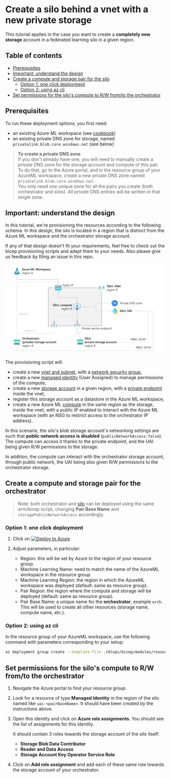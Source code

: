 # Create a silo behind a vnet with a new private storage

This tutorial applies in the case you want to create a **completely new storage** account in a federated learning silo in a given region.

## Table of contents

- [Prerequisites](#prerequisites)
- [Important: understand the design](#important-understand-the-design)
- [Create a compute and storage pair for the silo](#need-support)
  - [Option 1: one click deployment](#option-1-one-click-deployment)
  - [Option 2: using az cli](#option-2-using-az-cli)
- [Set permissions for the silo's compute to R/W from/to the orchestrator](#set-permissions-for-the-silos-compute-to-rw-fromto-the-orchestrator)

## Prerequisites

To run these deployment options, you first need:
- an existing Azure ML workspace (see [cookbook](README.md))
- an existing private DNS zone for storage, named `privatelink.blob.core.windows.net` (see below)

> **To create a private DNS zone**  
> If you don't already have one, you will need to manually create a private DNS zone for the storage account and compute of this pair.  
> To do that, go to the Azure portal, and in the resource group of your AzureML workspace, create a new private DNS zone named `privatelink.blob.core.windows.net`.  
> You only need one unique zone for all the pairs you create (both orchestrator and silos). All private DNS entries will be written in that single zone.

## Important: understand the design

In this tutorial, we're provisioning the resources according to the following schema. In this design, the silo is located in a region that is distinct from the Azure ML workspace and the orchestrator storage account.

If any of that design doesn't fit your requirements, feel free to check out the bicep provisioning scripts and adapt them to your needs. Also please give us feedback by filing an issue in this repo.

![](../pics/vnet_silo_provisioning.png)

The provisioning script will:
- create a new [vnet and subnet](https://learn.microsoft.com/en-us/azure/virtual-network/virtual-networks-overview), with a [network security group](https://learn.microsoft.com/en-us/azure/virtual-network/network-security-groups-overview),
- create a new [managed identity](https://learn.microsoft.com/en-us/azure/active-directory/managed-identities-azure-resources/overview) (User Assigned) to manage permissions of the compute,
- create a new [storage account](https://docs.microsoft.com/en-us/azure/storage/common/storage-account-overview) in a given region, with a [private endpoint](https://learn.microsoft.com/en-us/azure/storage/common/storage-private-endpoints) inside the vnet,
- register this storage account as a datastore in the Azure ML workspace,
- create a new Azure ML [compute](https://docs.microsoft.com/en-us/azure/machine-learning/concept-compute-instance) in the same region as the storage, inside the vnet, with a public IP enabled to interact with the Azure ML workspace (with an NSG to restrict access to the orchestrator IP address).

In this scenario, the silo's blob storage account's networking settings are such that **public network access is disabled** (`publicNetworkAccess:false`). The compute can access it thanks to the private endpoint, and the UAI being given R/W permissions to the storage.

In addition, the compute can interact with the orchestrator storage account, through public network, the UAI being also given R/W permissions to the orchestrator storage.

## Create a compute and storage pair for the orchestrator

> Note: both orchestrator and [silo](./silo_vnet.md) can be deployed using the same arm/bicep script, changing **Pair Base Name** and `storagePublicNetworkAccess` accordingly.

### Option 1: one click deployment

1. Click on [![Deploy to Azure](https://aka.ms/deploytoazurebutton)](https://portal.azure.com/#create/Microsoft.Template/uri/https%3A%2F%2Fraw.githubusercontent.com%2FAzure-Samples%2Fazure-ml-federated-learning%2Fjfomhover%2Fprovioningscenarios%2Fmlops%2Farm%2Fopen_compute_storage_pair.json)

2. Adjust parameters, in particular:

    - Region: this will be set by Azure to the region of your resource group.
    - Machine Learning Name: need to match the name of the AzureML workspace in the resource group.
    - Machine Learning Region: the region in which the AzureML workspace was deployed (default: same as resource group).
    - Pair Region: the region where the compute and storage will be deployed (default: same as resource group).
    - Pair Base Name: a unique name for the **orchestrator**, example `orch`. This will be used to create all other resources (storage name, compute name, etc.).

### Option 2: using az cli

In the resource group of your AzureML workspace, use the following command with parameters corresponding to your setup:

```bash
az deployment group create --template-file ./mlops/bicep/modules/resources/open_compute_storage_pair.bicep --resource-group <resource group name> --parameters pairBaseName="orch" pairRegion="eastus" machineLearningName="aml-fldemo" machineLearningRegion="eastus"
```

## Set permissions for the silo's compute to R/W from/to the orchestrator

1. Navigate the Azure portal to find your resource group.

2. Look for a resource of type **Managed Identity** in the region of the silo named like `uai-<pairBaseName>`. It should have been created by the instructions above.

3. Open this identity and click on **Azure role assignments**. You should see the list of assignments for this identity.

    It should contain 3 roles towards the storage account of the silo itself:
    - **Storage Blob Data Contributor**
    - **Reader and Data Access**
    - **Storage Account Key Operator Service Role**

4. Click on **Add role assignment** and add each of these same role towards the storage account of your orchestrator.
